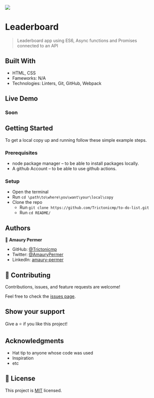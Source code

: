 ![](https://img.shields.io/badge/Microverse-blueviolet)

# Leaderboard

> Leaderboard app using ES6, Async functions and Promises connected to an API


## Built With

- HTML, CSS
- Fameworks: N/A
- Technologies: Linters, Git, GitHub, Webpack

## Live Demo
### Soon


## Getting Started

To get a local copy up and running follow these simple example steps.

### Prerequisites

* node package manager – to be able to install packages locally.
* A github Account – to be able to use github actions.


### Setup
* Open the terminal
* Run ```cd \path\to\where\you\want\your\local\copy```
* Clone the repo
  * Run ```git clone https://github.com/Trictonicmp/to-do-list.git```
  * Run ```cd README/```



## Authors

👤 **Amaury Permer**

- GitHub: [@Trictonicmp](https://github.com/Trictonicmp)
- Twitter: [@AmauryPermer](https://twitter.com/AmauryPermer)
- LinkedIn: [amaury-permer](https://www.linkedin.com/in/amaury-permer/)



## 🤝 Contributing

Contributions, issues, and feature requests are welcome!

Feel free to check the [issues page](../../issues/).

## Show your support

Give a ⭐️ if you like this project!

## Acknowledgments

- Hat tip to anyone whose code was used
- Inspiration
- etc

## 📝 License

This project is [MIT](./MIT.md) licensed.
